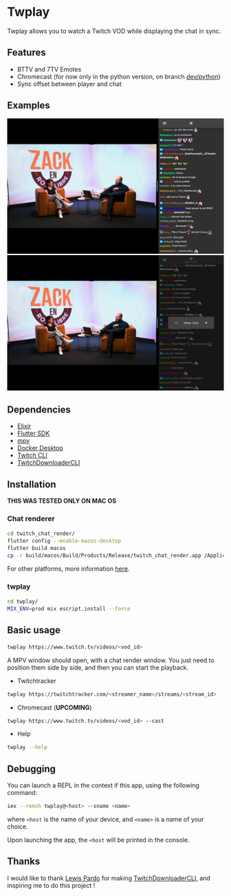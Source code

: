 # Twplay

Twplay allows you to watch a Twitch VOD while displaying the chat in sync.

## Features

- BTTV and 7TV Emotes
- Chromecast (for now only in the python version, on branch [dev/python](https://github.com/n18abdel/twplay/tree/dev/python))
- Sync offset between player and chat

## Examples

![](images/example.png)
![](images/offset.png)

## Dependencies

- [Elixir](https://elixir-lang.org)
- [Flutter SDK](https://docs.flutter.dev/development/tools/sdk/releases)
- [mpv](https://mpv.io/installation/)
- [Docker Desktop](https://www.docker.com/products/docker-desktop/)
- [Twitch CLI](https://dev.twitch.tv/docs/cli/)
- [TwitchDownloaderCLI](https://github.com/lay295/TwitchDownloader#cli)

## Installation

**THIS WAS TESTED ONLY ON MAC OS**

### Chat renderer

```bash
cd twitch_chat_render/
flutter config --enable-macos-desktop
flutter build macos
cp -r build/macos/Build/Products/Release/twitch_chat_render.app /Applications
```

For other platforms, more information [here](https://docs.flutter.dev/desktop#build-a-release-app).

### twplay

```bash
cd twplay/
MIX_ENV=prod mix escript.install --force
```

## Basic usage

```bash
twplay https://www.twitch.tv/videos/<vod_id>
```

A MPV window should open, with a chat render window. You just need to position them side by side, and then you can start the playback.

- Twitchtracker

```bash
twplay https://twitchtracker.com/<streamer_name>/streams/<stream_id>
```

- Chromecast (**UPCOMING**)

```bash
twplay https://www.twitch.tv/videos/<vod_id> --cast
```

- Help

```bash
twplay --help
```

## Debugging

You can launch a REPL in the context if this app, using the following command:

```bash
iex --remsh twplay@<host> --sname <name>
```

where `<host` is the name of your device, and `<name>` is a name of your choice.

Upon launching the app, the `<host` will be printed in the console.
## Thanks

I would like to thank [Lewis Pardo](https://github.com/lay295) for making [TwitchDownloaderCLI](https://github.com/TwitchRecover/TwitchRecover), and inspiring me to do this project !
